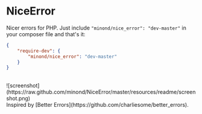 # NiceError

Nicer errors for PHP. Just include `"minond/nice_error": "dev-master"` in your composer file and that's it:

```json
{
	"require-dev": {
		"minond/nice_error": "dev-master"
	}
}
```

<br />
![screenshot](https://raw.github.com/minond/NiceError/master/resources/readme/screenshot.png)

<br />
Inspired by [Better Errors](https://github.com/charliesome/better_errors).
